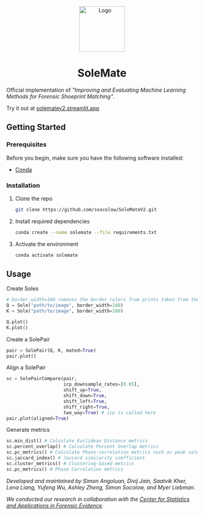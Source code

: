 <!-- PROJECT LOGO -->
<div align="center">
  <a href="https://github.com/saatvikkher/SoleMate/blob/main/logo.png">
    <img src="static/logo.png" alt="Logo" width="120" height="120">
  </a>
  <h1 align="center">SoleMate</h1>
</div>

Official implementation of *"Improving and Evaluating Machine Learning Methods for Forensic Shoeprint Matching"*.

Try it out at [solematev2.streamlit.app](https://solematev2.streamlit.app/)

<!-- 
### Deliverables
- Extract edges from a shoeprint
- Novel Iterative Closest Point (ICP) implementation for improved alignment
- Calculate Similarity Metrics to assess alignment
 -->
 
## Getting Started

### Prerequisites

Before you begin, make sure you have the following software installed:

- [Conda](https://docs.conda.io/projects/conda/en/latest/user-guide/install/index.html)

### Installation

1. Clone the repo
   ```sh
   git clone https://github.com/ssocolow/SoleMateV2.git
   ```
2. Install required dependencies
   ```sh
   conda create --name solemate --file requirements.txt
   ```
3. Activate the environment
   ```sh
   conda activate solemate
   ```
## Usage

Create Soles
```python
# border_width=160 removes the border rulers from prints taken from the Everspry Outsole Scanner
Q = Sole("path/to/image", border_width=160) 
K = Sole("path/to/image", border_width=160)

Q.plot()
K.plot()
```
Create a SolePair
```python
pair = SolePair(Q, K, mated=True)
pair.plot()
```

Align a SolePair
```python
sc = SolePairCompare(pair, 
                     icp_downsample_rates=[0.05],
                     shift_up=True,
                     shift_down=True,
                     shift_left=True,
                     shift_right=True,
                     two_way=True) # icp is called here
pair.plot(aligned=True)
```
Generate metrics
```python
sc.min_dist() # Calculate Euclidean Distance metrics
sc.percent_overlap() # Calculate Percent Overlap metrics
sc.pc_metrics() # Calculate Phase-correlation metrics such as peak value, MSE, correlation coefficient
sc.jaccard_index() # Jaccard similarity coefficient
sc.cluster_metrics() # Clustering-based metrics
sc.pc_metrics() # Phase Correlation metrics
```


*Developed and maintained by Simon Angoluan, Divij Jain, Saatvik Kher, Lena Liang, Yufeng Wu, Ashley Zheng, Simon Socolow, and Myer Liebman.*

*We conducted our research in collaboration with the [Center for Statistics and Applications in Forensic Evidence](https://forensicstats.org/).*


